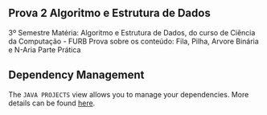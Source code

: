 ## Prova 2 Algoritmo e Estrutura de Dados

3º Semestre 
Matéria: Algoritmo e Estrutura de Dados, do curso de Ciência da Computação - FURB
Prova sobre os conteúdo: Fila, Pilha, Arvore Binária e N-Aria
Parte Prática

## Dependency Management

The `JAVA PROJECTS` view allows you to manage your dependencies. More details can be found [here](https://github.com/microsoft/vscode-java-dependency#manage-dependencies).
